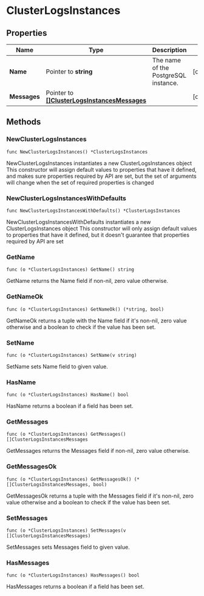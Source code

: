 # ClusterLogsInstances

## Properties

|Name | Type | Description | Notes|
|------------ | ------------- | ------------- | -------------|
|**Name** | Pointer to **string** | The name of the PostgreSQL instance. | [optional] |
|**Messages** | Pointer to [**[]ClusterLogsInstancesMessages**](ClusterLogsInstancesMessages.md) |  | [optional] |

## Methods

### NewClusterLogsInstances

`func NewClusterLogsInstances() *ClusterLogsInstances`

NewClusterLogsInstances instantiates a new ClusterLogsInstances object
This constructor will assign default values to properties that have it defined,
and makes sure properties required by API are set, but the set of arguments
will change when the set of required properties is changed

### NewClusterLogsInstancesWithDefaults

`func NewClusterLogsInstancesWithDefaults() *ClusterLogsInstances`

NewClusterLogsInstancesWithDefaults instantiates a new ClusterLogsInstances object
This constructor will only assign default values to properties that have it defined,
but it doesn't guarantee that properties required by API are set

### GetName

`func (o *ClusterLogsInstances) GetName() string`

GetName returns the Name field if non-nil, zero value otherwise.

### GetNameOk

`func (o *ClusterLogsInstances) GetNameOk() (*string, bool)`

GetNameOk returns a tuple with the Name field if it's non-nil, zero value otherwise
and a boolean to check if the value has been set.

### SetName

`func (o *ClusterLogsInstances) SetName(v string)`

SetName sets Name field to given value.

### HasName

`func (o *ClusterLogsInstances) HasName() bool`

HasName returns a boolean if a field has been set.

### GetMessages

`func (o *ClusterLogsInstances) GetMessages() []ClusterLogsInstancesMessages`

GetMessages returns the Messages field if non-nil, zero value otherwise.

### GetMessagesOk

`func (o *ClusterLogsInstances) GetMessagesOk() (*[]ClusterLogsInstancesMessages, bool)`

GetMessagesOk returns a tuple with the Messages field if it's non-nil, zero value otherwise
and a boolean to check if the value has been set.

### SetMessages

`func (o *ClusterLogsInstances) SetMessages(v []ClusterLogsInstancesMessages)`

SetMessages sets Messages field to given value.

### HasMessages

`func (o *ClusterLogsInstances) HasMessages() bool`

HasMessages returns a boolean if a field has been set.



